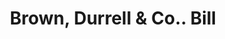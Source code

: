 ---
doi: 10.7916/D8M62XCJ
date_other: '1880'
date_other_textual: 1880-1889
form: printed ephemera
genre:
- Invoices
name:
- Brown, Durrell & Co.
object_in_context_url: https://biggert.cul.columbia.edu/items/view/ave_biggert_00341
subject_hierarchical_geographic:
- Boston, Massachusetts, United States
subject_name:
- Brown, Durrell & Co.
title: Brown, Durrell & Co.. Bill
sort_title: Brown, Durrell & Co.. Bill
call_number: ave_biggert_00341
coordinates:
- 42.35805555555556,-71.06361111111111
pid: ave_biggert_00341
identifiers: ave_biggert_00341
permalink: /biggert/ave_biggert_00341/
layout: iiif-image-page
---